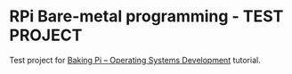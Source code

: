# RPi Bare-metal programming - TEST PROJECT

Test project for [Baking Pi – Operating Systems Development](https://www.cl.cam.ac.uk/projects/raspberrypi/tutorials/os/index.html) tutorial.
